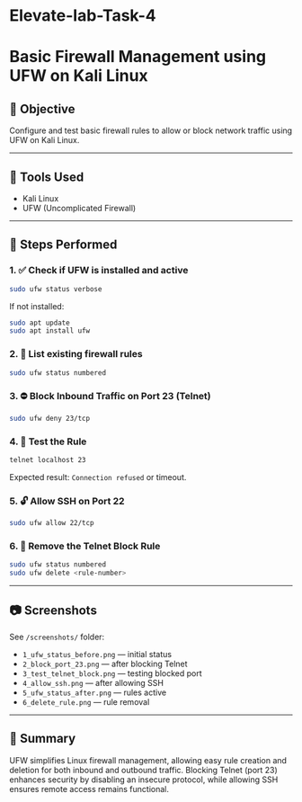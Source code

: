 # Elevate-lab-Task-4
# Basic Firewall Management using UFW on Kali Linux

## 🎯 Objective
Configure and test basic firewall rules to allow or block network traffic using UFW on Kali Linux.

---

## 🧰 Tools Used
- Kali Linux
- UFW (Uncomplicated Firewall)

---

## 🔧 Steps Performed

### 1. ✅ Check if UFW is installed and active
```bash
sudo ufw status verbose
```

If not installed:
```bash
sudo apt update
sudo apt install ufw
```

### 2. 📜 List existing firewall rules
```bash
sudo ufw status numbered
```

### 3. ⛔ Block Inbound Traffic on Port 23 (Telnet)
```bash
sudo ufw deny 23/tcp
```

### 4. 🧪 Test the Rule
```bash
telnet localhost 23
```
Expected result: `Connection refused` or timeout.

### 5. 🔓 Allow SSH on Port 22
```bash
sudo ufw allow 22/tcp
```

### 6. 🧹 Remove the Telnet Block Rule
```bash
sudo ufw status numbered
sudo ufw delete <rule-number>
```

---

## 📷 Screenshots
See `/screenshots/` folder:
- `1_ufw_status_before.png` — initial status
- `2_block_port_23.png` — after blocking Telnet
- `3_test_telnet_block.png` — testing blocked port
- `4_allow_ssh.png` — after allowing SSH
- `5_ufw_status_after.png` — rules active
- `6_delete_rule.png` — rule removal

---

## 📘 Summary
UFW simplifies Linux firewall management, allowing easy rule creation and deletion for both inbound and outbound traffic. Blocking Telnet (port 23) enhances security by disabling an insecure protocol, while allowing SSH ensures remote access remains functional.
